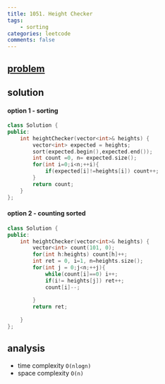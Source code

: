 ```yaml
---
title: 1051. Height Checker
tags: 
    - sorting
categories: leetcode
comments: false
---
```


## [problem](https://leetcode.com/problems/height-checker/)

## solution
#### option 1 - sorting
```c++
class Solution {
public:
    int heightChecker(vector<int>& heights) {
        vector<int> expected = heights;
        sort(expected.begin(),expected.end());
        int count =0, n= expected.size();
        for(int i=0;i<n;++i){
            if(expected[i]!=heights[i]) count++;
        }
        return count;
    }
};
```

#### option 2 - counting sorted 

```c++
class Solution {
public:
    int heightChecker(vector<int>& heights) {
        vector<int> count(101, 0);
        for(int h:heights) count[h]++;
        int ret = 0, i=1, n=heights.size();
        for(int j = 0;j<n;++j){
            while(count[i]==0) i++;
            if(i!= heights[j]) ret++;
            count[i]--;
            
        }
        return ret;
        
    }
};
```
## analysis
- time complexity `O(nlogn)`
- space complexity `O(n)`